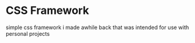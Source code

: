 # CSS Framework

simple css framework i made awhile back that was intended for use with personal projects
